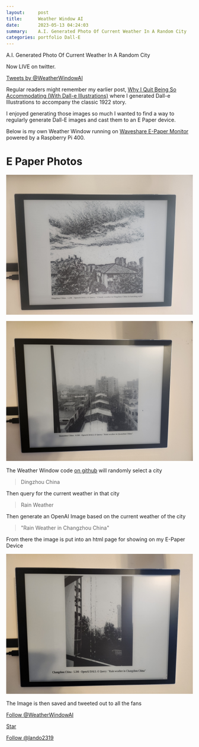 ```yaml
---
layout:     post
title:      Weather Window AI
date:       2023-05-13 04:24:03
summary:    A.I. Generated Photo Of Current Weather In A Random City
categories: portfolio Dall-E
---
```


<script async defer src="https://buttons.github.io/buttons.js"></script>

A.I. Generated Photo Of Current Weather In A Random City

Now LIVE on twitter.

<a class="twitter-timeline" href="https://twitter.com/WeatherWindowAI" data-widget-id="627367580370604033">Tweets by @WeatherWindowAI</a>
<script>!function(d,s,id){var js,fjs=d.getElementsByTagName(s)[0],p=/^http:/.test(d.location)?'http':'https';if(!d.getElementById(id)){js=d.createElement(s);js.id=id;js.src=p+"://platform.twitter.com/widgets.js";fjs.parentNode.insertBefore(js,fjs);}}(document,"script","twitter-wjs");</script>

Regular readers might remember my earlier post, [Why I Quit Being So Accommodating (With Dall-e Illustrations)](https://mikepland.com/dall-e/short-story/hacker-news/2023/03/04/Using-Dall-E2-For-AI-Image-Generation/) where I generated Dall-e Illustrations to accompany the classic 1922 story.

I enjoyed generating those images so much I wanted to find a way to regularly generate Dall-E images and cast them to an E Paper device.

Below is my own Weather Window running on [Waveshare E-Paper Monitor](https://www.waveshare.com/eink-disp.htm) powered by a Raspberry Pi 400.

# E Paper Photos

![cloudy-dingzhou-china](/assets/WeatherWindow/cloudy-dingzhou-china.jpg)

![rain-quanzhou-china](/assets/WeatherWindow/rain-quanzhou-china.jpg)

The Weather Window code [on github](https://github.com/lando2319/WeatherWindow) will randomly select a city

> Dingzhou China

Then query for the current weather in that city

> Rain Weather

Then generate an OpenAI Image based on the current weather of the city

> "Rain Weather in Changzhou China"

From there the image is put into an html page for showing on my E-Paper Device

![rain-changzhou-china](/assets/WeatherWindow/rain-changzhou-china.jpg)

The Image is then saved and tweeted out to all the fans

<a href="https://twitter.com/WeatherWindowAI" data-size="large" class="twitter-follow-button" data-show-count="false">Follow @WeatherWindowAI</a><script async src="//platform.twitter.com/widgets.js" charset="utf-8"></script>

<a class="github-button" href="https://github.com/buttons/github-buttons" data-icon="octicon-star" data-size="large" aria-label="Star buttons/github-buttons on GitHub">Star</a>

<a class="github-button" href="https://github.com/lando2319" data-size="large" aria-label="Follow @lando2319 on GitHub">Follow @lando2319</a>